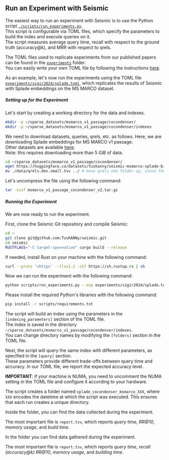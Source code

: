 ## Run an Experiment with Seismic

The easiest way to run an experiment with Seismic is to use the Python script [`./scripts/run_experiments.py`](scripts/run_experiments.py).  
This script is configurable via TOML files, which specify the parameters to build the index and execute queries on it.  
The script measures average query time, recall with respect to the ground truth (accuracy@k), and MRR with respect to qrels.

The TOML files used to replicate experiments from our published papers can be found in the [`experiments`](experiments/) folder.  
You can easily write your own TOML file by following the instructions [here](docs/TomlInstructions.md).

As an example, let's now run the experiments using the TOML file [`experiments/sigir2024/splade.toml`](experiments/sigir2024/splade.toml), which replicates the results of Seismic with Splade embeddings on the MS MARCO dataset.

##### Setting up for the Experiment
Let's start by creating a working directory for the data and indexes.

```bash
mkdir -p ~/sparse_datasets/msmarco_v1_passage/cocondenser/
mkdir -p ~/sparse_datasets/msmarco_v1_passage/cocondenser/indexes
```

We need to download datasets, queries, qrels, etc. as follows. Here, we are downloading Splade embeddings for MS MARCO v1 passage.  
Other datasets are available [here](https://huggingface.co/collections/tuskanny/seismic-datasets-6610108d39c0f2299f20fc9b).  
Note: this requires downloading more than 5 GiB of data.

```bash
cd ~/sparse_datasets/msmarco_v1_passage/cocondenser/
wget https://huggingface.co/datasets/tuskanny/seismic-msmarco-splade-bin/resolve/main/msmarco_v1_passage_cocondenser_v2.tar.gz?download=true -O msmarco_v1_passage_cocondenser_v2.tar.gz
mv ./data/qrels.dev.small.tsv ../ # move qrels one folder up, since they're shared with other encoders
```

Let's uncompress the file using the following command:

```bash
tar -xvzf msmarco_v1_passage_cocondenser_v2.tar.gz
```

##### Running the Experiment
We are now ready to run the experiment.

First, clone the Seismic Git repository and compile Seismic:

```bash
cd ~
git clone git@github.com:TusKANNy/seismic.git
cd seismic
RUSTFLAGS="-C target-cpu=native" cargo build --release
```

If needed, install Rust on your machine with the following command:

```bash
curl --proto '=https' --tlsv1.2 -sSf https://sh.rustup.rs | sh
```

Now we can run the experiment with the following command:

```bash
python scripts/run_experiments.py --exp experiments/sigir2024/splade.toml
```

Please install the required Python's libraries with the following command:
```bash
pip install -r scripts/requirements.txt
```

The script will build an index using the parameters in the `[indexing_parameters]` section of the TOML file.  
The index is saved in the directory `~/sparse_datasets/msmarco_v1_passage/cocondenser/indexes`.  
You can change directory names by modifying the `[folders]` section in the TOML file.

Next, the script will query the same index with different parameters, as specified in the `[query]` section.  
These parameters provide different trade-offs between query time and accuracy. In our TOML file, we report the expected accuracy level.

**IMPORTANT**: if your machine is NUMA, you need to uncomment the NUMA setting in the TOML file and configure it according to your hardware.

The script creates a folder named `splade_cocondenser_msmarco_XXX`, where `XXX` encodes the datetime at which the script was executed. This ensures that each run creates a unique directory.

Inside the folder, you can find the data collected during the experiment.

The most important file is `report.tsv`, which reports *query time*, *RR@10*, *memory usage*, and *build time*.

In the folder you can find data gathered during the experiment.

The most important file is `report.tsv`, which reports *query time*, *recall (accuracy@k)* *RR@10*, *memory usage*, and *building time*.
